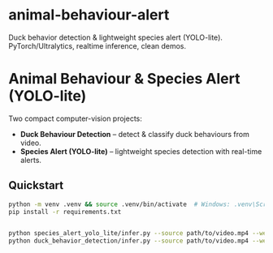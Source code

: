 # animal-behaviour-alert
Duck behavior detection &amp; lightweight species alert (YOLO-lite). PyTorch/Ultralytics, realtime inference, clean demos.


# Animal Behaviour & Species Alert (YOLO-lite)

Two compact computer-vision projects:
- **Duck Behaviour Detection** – detect & classify duck behaviours from video.
- **Species Alert (YOLO-lite)** – lightweight species detection with real-time alerts.

## Quickstart
```bash
python -m venv .venv && source .venv/bin/activate  # Windows: .venv\Scripts\activate
pip install -r requirements.txt


python species_alert_yolo_lite/infer.py --source path/to/video.mp4 --weights weights/best.pt
python duck_behavior_detection/infer.py --source path/to/video.mp4 --weights weights/best.pt


